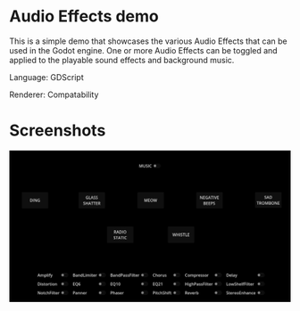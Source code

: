 # Audio Effects demo


This is a simple demo that showcases the various Audio Effects that can be used in the Godot engine. One or more Audio Effects can be toggled and applied to the playable sound effects and background music.


Language: GDScript

Renderer: Compatability


# Screenshots

![ScreenShot](screenshots/screenshot1.png)
